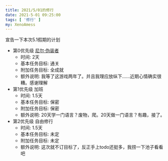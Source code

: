 ```yaml
---
title: 2021/5/01的修行
date: 2021-5-01 09:25:00
tags: [ '修行' ]
my: XenoAmess
---
```


宣告一下本次5.1假期的计划

+ 第0优先级 [尼尔·伪装者](https://store.steampowered.com/app/1113560/NieR_Replicant_ver122474487139/)
    + 时间: 2天
    + 基本任务目标: 通关 
    + 附加任务目标: 全成就
    + 额外说明: 我等了这游戏两年了。并且我理应放纵下……近期心情确实很糟。感谢理解
+ 第1优先级 加班
    + 时间: 1.5天
    + 基本任务目标: 保密
    + 附加任务目标: 保密
    + 额外说明: 20天学一门语言？废物，爬。20天做一门语言？有趣，接了。
+ 第2优先级 自由修行
    + 时间: 1.5天
    + 基本任务目标: 未定
    + 附加任务目标: 未定
    + 额外说明: 这次就不订目标了，反正手上todo还挺多，我捞一下池子看看吧
